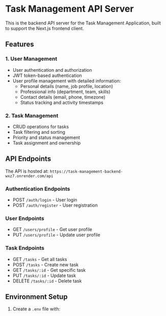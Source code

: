 # Task Management API Server

This is the backend API server for the Task Management Application, built to support the Next.js frontend client.

## Features

### 1. User Management
- User authentication and authorization
- JWT token-based authentication
- User profile management with detailed information:
  - Personal details (name, job profile, location)
  - Professional info (department, team, skills)
  - Contact details (email, phone, timezone)
  - Status tracking and activity timestamps

### 2. Task Management
- CRUD operations for tasks
- Task filtering and sorting
- Priority and status management
- Task assignment and ownership

## API Endpoints

The API is hosted at: `https://task-management-backend-wxz7.onrender.com/api`

### Authentication Endpoints
- POST `/auth/login` - User login
- POST `/auth/register` - User registration

### User Endpoints
- GET `/users/profile` - Get user profile
- PUT `/users/profile` - Update user profile

### Task Endpoints
- GET `/tasks` - Get all tasks
- POST `/tasks` - Create new task
- GET `/tasks/:id` - Get specific task
- PUT `/tasks/:id` - Update task
- DELETE `/tasks/:id` - Delete task

## Environment Setup

1. Create a `.env` file with: